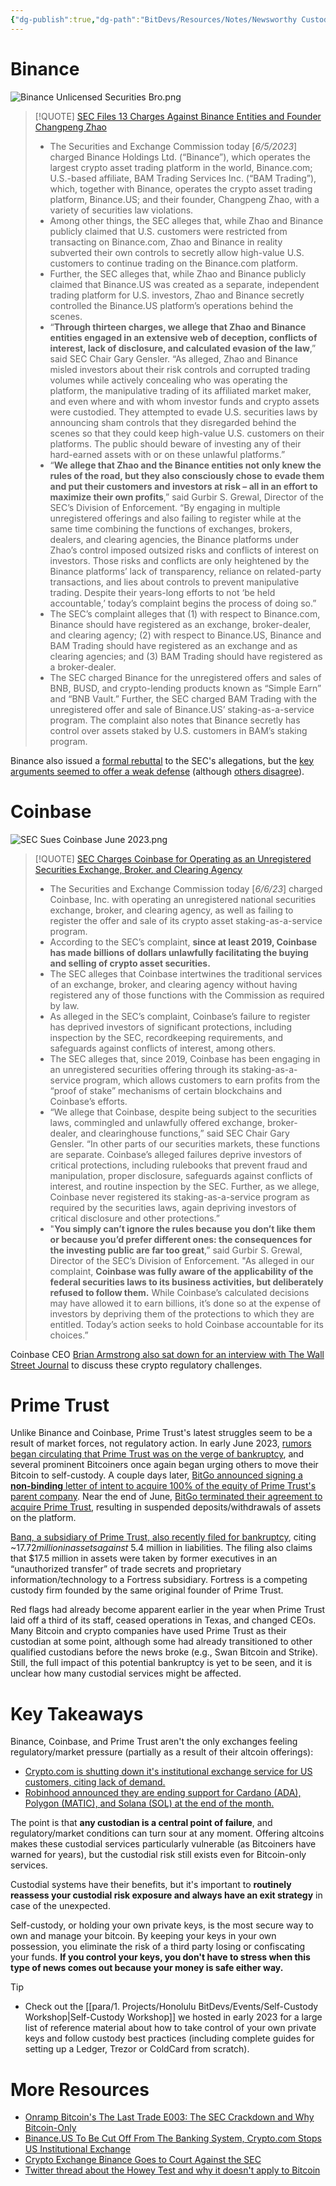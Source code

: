 ```yaml
---
{"dg-publish":true,"dg-path":"BitDevs/Resources/Notes/Newsworthy Custodial Risk in June 2023.md","permalink":"/bit-devs/resources/notes/newsworthy-custodial-risk-in-june-2023/","title":"Custodial Risk in June 2023","noteIcon":"3","created":"2023-06-11T21:38:10.836-10:00","updated":"2023-07-08T13:18:21.253-10:00"}
---
```




# Binance

![Binance Unlicensed Securities Bro.png](/img/user/para/artifacts/Binance%20Unlicensed%20Securities%20Bro.png)

> [!QUOTE] [SEC Files 13 Charges Against Binance Entities and Founder Changpeng Zhao](https://www.sec.gov/news/press-release/2023-101)
> - The Securities and Exchange Commission today [*6/5/2023*] charged Binance Holdings Ltd. (“Binance”), which operates the largest crypto asset trading platform in the world, Binance.com; U.S.-based affiliate, BAM Trading Services Inc. (“BAM Trading”), which, together with Binance, operates the crypto asset trading platform, Binance.US; and their founder, Changpeng Zhao, with a variety of securities law violations.
> - Among other things, the SEC alleges that, while Zhao and Binance publicly claimed that U.S. customers were restricted from transacting on Binance.com, Zhao and Binance in reality subverted their own controls to secretly allow high-value U.S. customers to continue trading on the Binance.com platform. 
> - Further, the SEC alleges that, while Zhao and Binance publicly claimed that Binance.US was created as a separate, independent trading platform for U.S. investors, Zhao and Binance secretly controlled the Binance.US platform’s operations behind the scenes.
> - “**Through thirteen charges, we allege that Zhao and Binance entities engaged in an extensive web of deception, conflicts of interest, lack of disclosure, and calculated evasion of the law**,” said SEC Chair Gary Gensler. “As alleged, Zhao and Binance misled investors about their risk controls and corrupted trading volumes while actively concealing who was operating the platform, the manipulative trading of its affiliated market maker, and even where and with whom investor funds and crypto assets were custodied. They attempted to evade U.S. securities laws by announcing sham controls that they disregarded behind the scenes so that they could keep high-value U.S. customers on their platforms. The public should beware of investing any of their hard-earned assets with or on these unlawful platforms.”
> - “**We allege that Zhao and the Binance entities not only knew the rules of the road, but they also consciously chose to evade them and put their customers and investors at risk – all in an effort to maximize their own profits**,” said Gurbir S. Grewal, Director of the SEC’s Division of Enforcement. “By engaging in multiple unregistered offerings and also failing to register while at the same time combining the functions of exchanges, brokers, dealers, and clearing agencies, the Binance platforms under Zhao’s control imposed outsized risks and conflicts of interest on investors. Those risks and conflicts are only heightened by the Binance platforms’ lack of transparency, reliance on related-party transactions, and lies about controls to prevent manipulative trading. Despite their years-long efforts to not ‘be held accountable,’ today’s complaint begins the process of doing so.”
> - The SEC’s complaint alleges that (1) with respect to Binance.com, Binance should have registered as an exchange, broker-dealer, and clearing agency; (2) with respect to Binance.US, Binance and BAM Trading should have registered as an exchange and as clearing agencies; and (3) BAM Trading should have registered as a broker-dealer.
> - The SEC charged Binance for the unregistered offers and sales of BNB, BUSD, and crypto-lending products known as “Simple Earn” and “BNB Vault.” Further, the SEC charged BAM Trading with the unregistered offer and sale of Binance.US’ staking-as-a-service program. The complaint also notes that Binance secretly has control over assets staked by U.S. customers in BAM’s staking program.

Binance also issued a [formal rebuttal](https://storage.courtlistener.com/recap/gov.uscourts.dcd.256060/gov.uscourts.dcd.256060.43.0_1.pdf) to the SEC's allegations, but the [key arguments seemed to offer a weak defense](https://twitter.com/Croesus_BTC/status/1668393222459072519) (although [others disagree](https://twitter.com/JohnReedStark/status/1668997973307453440)).

# Coinbase

![SEC Sues Coinbase June 2023.png](/img/user/para/artifacts/SEC%20Sues%20Coinbase%20June%202023.png)

> [!QUOTE] [SEC Charges Coinbase for Operating as an Unregistered Securities Exchange, Broker, and Clearing Agency](https://www.sec.gov/news/press-release/2023-102)
> - The Securities and Exchange Commission today [*6/6/23*] charged Coinbase, Inc. with operating an unregistered national securities exchange, broker, and clearing agency, as well as failing to register the offer and sale of its crypto asset staking-as-a-service program.
> - According to the SEC’s complaint, **since at least 2019, Coinbase has made billions of dollars unlawfully facilitating the buying and selling of crypto asset securities.**
> - The SEC alleges that Coinbase intertwines the traditional services of an exchange, broker, and clearing agency without having registered any of those functions with the Commission as required by law.
> - As alleged in the SEC’s complaint, Coinbase’s failure to register has deprived investors of significant protections, including inspection by the SEC, recordkeeping requirements, and safeguards against conflicts of interest, among others.
> - The SEC alleges that, since 2019, Coinbase has been engaging in an unregistered securities offering through its staking-as-a-service program, which allows customers to earn profits from the “proof of stake” mechanisms of certain blockchains and Coinbase’s efforts.
> - “We allege that Coinbase, despite being subject to the securities laws, commingled and unlawfully offered exchange, broker-dealer, and clearinghouse functions,” said SEC Chair Gary Gensler. “In other parts of our securities markets, these functions are separate. Coinbase’s alleged failures deprive investors of critical protections, including rulebooks that prevent fraud and manipulation, proper disclosure, safeguards against conflicts of interest, and routine inspection by the SEC. Further, as we allege, Coinbase never registered its staking-as-a-service program as required by the securities laws, again depriving investors of critical disclosure and other protections.”
> - "**You simply can’t ignore the rules because you don’t like them or because you’d prefer different ones: the consequences for the investing public are far too great**,” said Gurbir S. Grewal, Director of the SEC’s Division of Enforcement. "As alleged in our complaint, **Coinbase was fully aware of the applicability of the federal securities laws to its business activities, but deliberately refused to follow them.** While Coinbase’s calculated decisions may have allowed it to earn billions, it’s done so at the expense of investors by depriving them of the protections to which they are entitled. Today’s action seeks to hold Coinbase accountable for its choices.”

Coinbase CEO [Brian Armstrong also sat down for an interview with The Wall Street Journal](https://youtu.be/ZjLGyWsgbTA) to discuss these crypto regulatory challenges.

# Prime Trust

Unlike Binance and Coinbase, Prime Trust's latest struggles seem to be a result of market forces, not regulatory action. In early June 2023, [rumors began circulating that Prime Trust was on the verge of bankruptcy](https://www.nobsbitcoin.com/prime-trust-may-be-facing-bankruptcy/), and several prominent Bitcoiners once again began urging others to move their Bitcoin to self-custody. A couple days later, [BitGo announced signing a **non-binding** letter of intent to acquire 100% of the equity of Prime Trust's parent company](https://www.nobsbitcoin.com/bitgo-signs-letter-of-intent-to-acquire-prime-trust/). Near the end of June, [BitGo terminated their agreement to acquire Prime Trust](https://www.nobsbitcoin.com/bitgo-terminates-acquisition-of-prime-trust/), resulting in suspended deposits/withdrawals of assets on the platform.

[Banq, a subsidiary of Prime Trust, also recently filed for bankruptcy](https://www.coindesk.com/business/2023/06/14/prime-trust-unit-banq-files-for-bankruptcy/), citing ~$17.72 million in assets against ~$5.4 million in liabilities. The filing also claims that $17.5 million in assets were taken by former executives in an “unauthorized transfer” of trade secrets and proprietary information/technology to a Fortress subsidiary. Fortress is a competing custody firm founded by the same original founder of Prime Trust.

Red flags had already become apparent earlier in the year when Prime Trust laid off a third of its staff, ceased operations in Texas, and changed CEOs. Many Bitcoin and crypto companies have used Prime Trust as their custodian at some point, although some had already transitioned to other qualified custodians before the news broke (e.g., Swan Bitcoin and Strike). Still, the full impact of this potential bankruptcy is yet to be seen, and it is unclear how many custodial services might be affected.

# Key Takeaways

Binance, Coinbase, and Prime Trust aren't the only exchanges feeling regulatory/market pressure (partially as a result of their altcoin offerings):
- [Crypto.com is shutting down it's institutional exchange service for US customers, citing lack of demand.](https://blockworks.co/news/crypto-com-suspending-us-institutional-exchange)
- [Robinhood announced they are ending support for Cardano (ADA), Polygon (MATIC), and Solana (SOL) at the end of the month.](https://robinhood.com/us/en/support/articles/cardano-polygon-solana-update/)

The point is that **any custodian is a central point of failure**, and regulatory/market conditions can turn sour at any moment. Offering altcoins makes these custodial services particularly vulnerable (as Bitcoiners have warned for years), but the custodial risk still exists even for Bitcoin-only services.

Custodial systems have their benefits, but it's important to **routinely reassess your custodial risk exposure and always have an exit strategy** in case of the unexpected.

Self-custody, or holding your own private keys, is the most secure way to own and manage your bitcoin. By keeping your keys in your own possession, you eliminate the risk of a third party losing or confiscating your funds. **If you control your keys, you don't have to stress when this type of news comes out because your money is safe either way.** 

> [!TIP] 
> - Check out the [[para/1. Projects/Honolulu BitDevs/Events/Self-Custody Workshop\|Self-Custody Workshop]] we hosted in early 2023 for a large list of reference material about how to take control of your own private keys and follow custody best practices (including complete guides for setting up a Ledger, Trezor or ColdCard from scratch).

# More Resources
- [Onramp Bitcoin's The Last Trade E003: The SEC Crackdown and Why Bitcoin-Only](https://youtu.be/CO7BZLamo98)
- [Binance.US To Be Cut Off From The Banking System, Crypto.com Stops US Institutional Exchange](https://www.nobsbitcoin.com/binance-us-to-be-cut-off-from-us-banking/)
- [Crypto Exchange Binance Goes to Court Against the SEC](https://www.coindesk.com/policy/2023/06/13/binance-goes-to-court-against-the-sec/)
- [Twitter thread about the Howey Test and why it doesn't apply to Bitcoin](https://twitter.com/TheBTCTherapist/status/1667558973422092290?s=20)